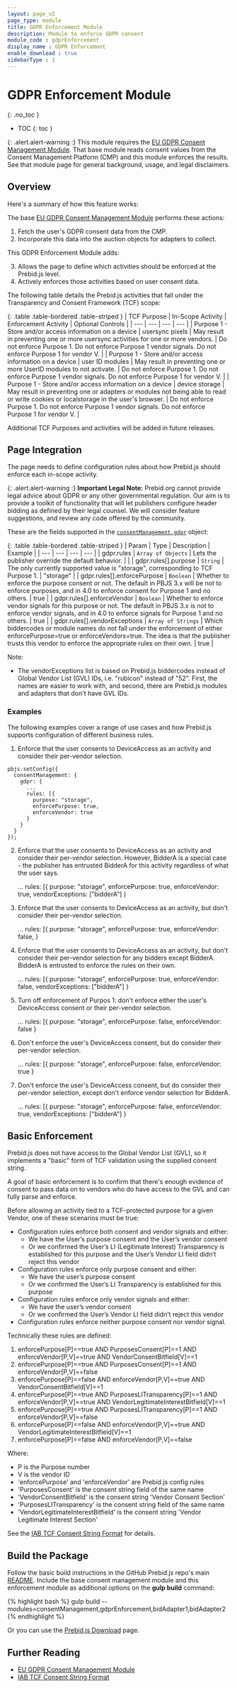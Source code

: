 ```yaml
---
layout: page_v2
page_type: module
title: GDPR Enforcement Module
description: Module to enforce GDPR consent
module_code : gdprEnforcement
display_name : GDPR Enforcement
enable_download : true
sidebarType : 1
---
```


# GDPR Enforcement Module
{: .no_toc }

* TOC
{: toc }

{: .alert.alert-warning :}
This module requires the [EU GDPR Consent Management Module](/dev-docs/modules/consentManagement.html). That base
module reads consent values from the Consent Management Platform (CMP) and this
module enforces the results. See that module page for general background, usage, and legal disclaimers.

## Overview

Here's a summary of how this feature works:

The base [EU GDPR Consent Management Module](/dev-docs/modules/consentManagement.html) performs these actions:

1. Fetch the user's GDPR consent data from the CMP.
2. Incorporate this data into the auction objects for adapters to collect.

This GDPR Enforcement Module adds:

3. Allows the page to define which activities should be enforced at the Prebid.js level.
4. Actively enforces those activities based on user consent data.

The following table details the Prebid.js activities that fall under the Transparency and Consent Framework (TCF) scope:

{: .table .table-bordered .table-striped }
| TCF Purpose | In-Scope Activity | Enforcement Activity | Optional Controls |
| --- | --- | --- | --- |
| Purpose 1 - Store and/or access information on a device | usersync pixels | May result in preventing one or more usersync activities for one or more vendors. | Do not enforce Purpose 1. Do not enforce Purpose 1 vendor signals. Do not enforce Purpose 1 for vendor V. |
| Purpose 1 - Store and/or access information on a device | user ID modules | May result in preventing one or more UserID modules to not activate. | Do not enforce Purpose 1. Do not enforce Purpose 1 vendor signals. Do not enforce Purpose 1 for vendor V. |
| Purpose 1 - Store and/or access information on a device | device storage | May result in preventing one or adapters or modules not being able to read or write cookies or localstorage in the user's browser. | Do not enforce Purpose 1. Do not enforce Purpose 1 vendor signals. Do not enforce Purpose 1 for vendor V. |

Additional TCF Purposes and activities will be added in future releases.

## Page Integration

The page needs to define configuration rules about how Prebid.js should enforce each in-scope activity.

{: .alert.alert-warning :}
**Important Legal Note:** Prebid.org cannot provide legal advice about GDPR or any other governmental regulation. Our aim is to provide a toolkit of functionality that will let publishers configure header bidding as defined by their legal counsel. We will consider feature suggestions, and review any code offered by the community.

These are the fields supported in the [`consentManagement.gdpr`](/dev-docs/modules/consentManagement.html) object:

{: .table .table-bordered .table-striped }
| Param | Type | Description | Example |
| --- | --- | --- | --- |
| gdpr.rules | `Array of Objects` | Lets the publisher override the default behavior. | |
| gdpr.rules[].purpose | `String` | The only currently supported value is "storage", corresponding to TCF Purpose 1. | "storage" |
| gdpr.rules[].enforcePurpose | `Boolean` | Whether to enforce the purpose consent or not. The default in PBJS 3.x will be not to enforce purposes, and in 4.0 to enforce consent for Purpose 1 and no others. | true |
| gdpr.rules[].enforceVendor | `Boolean` | Whether to enforce vendor signals for this purpose or not. The default in PBJS 3.x is not to enforce vendor signals, and in 4.0 to enforce signals for Purpose 1 and no others. | true |
| gdpr.rules[].vendorExceptions | `Array of Strings` | Which biddercodes or module names do not fall under the enforcement of either enforcePurpose=true or enforceVendors=true. The idea is that the publisher trusts this vendor to enforce the appropriate rules on their own. | true |

Note:

- The vendorExceptions list is based on Prebid.js biddercodes instead of Global Vendor List (GVL) IDs, i.e. "rubicon" instead of "52". First, the names are easier to work with, and second, there are Prebid.js modules and adapters that don't have GVL IDs.

### Examples

The following examples cover a range of use cases and how Prebid.js supports
configuration of different business rules. 

1) Enforce that the user consents to DeviceAccess as an activity and consider their per-vendor selection.

```
pbjs.setConfig({
  consentManagement: {
    gdpr: {
      ...
      rules: [{
        purpose: "storage",
        enforcePurpose: true,
        enforceVendor: true
      }
    }
  }
});
```

2) Enforce that the user consents to DeviceAccess as an activity and consider their per-vendor selection. However, BidderA is a special case - the publisher has entrusted BidderA for this activity regardless of what the user says.

      ...
      rules: [{
        purpose: "storage",
        enforcePurpose: true,
        enforceVendor: true,
        vendorExceptions: ["bidderA"]
      }

3) Enforce that the user consents to DeviceAccess as an activity, but don't consider their per-vendor selection.

      ...
      rules: [{
        purpose: "storage",
        enforcePurpose: true,
        enforceVendor: false,
      }

4) Enforce that the user consents to DeviceAccess as an activity, but don't consider their per-vendor selection for any bidders except BidderA. BidderA is entrusted to enforce the rules on their own.

      ...
      rules: [{
        purpose: "storage",
        enforcePurpose: true,
        enforceVendor: false,
        vendorExceptions: ["bidderA"]
      }

5) Turn off enforcement of Purpos 1: don't enforce either the user's DeviceAccess consent or their per-vendor selection.

      ...
      rules: [{
        purpose: "storage",
        enforcePurpose: false,
        enforceVendor: false
      }

6) Don't enforce the user's DeviceAccess consent, but do consider their per-vendor selection.

      ...
      rules: [{
        purpose: "storage",
        enforcePurpose: false,
        enforceVendor: true
      }

7) Don't enforce the user's DeviceAccess consent, but do consider their per-vendor selection, except don't enforce vendor selection for BidderA.

      ...
      rules: [{
        purpose: "storage",
        enforcePurpose: false,
        enforceVendor: true,
        vendorExceptions: ["bidderA"]
      }

## Basic Enforcement

Prebid.js does not have access to the Global Vendor List (GVL), so it implements
a "basic" form of TCF validation using the supplied consent string.

A goal of basic enforcement is to confirm that there's enough evidence of consent to pass data on to vendors who do have access to the GVL and can fully parse and enforce.

Before allowing an activity tied to a TCF-protected purpose for a given Vendor, one of these scenarios must be true:

- Configuration rules enforce both consent and vendor signals and either:
  - We have the User’s purpose consent and the User’s vendor consent
  - Or we confirmed the User’s LI (Legitimate Interest) Transparency is established for this purpose and the User’s Vendor LI field didn’t reject this vendor
- Configuration rules enforce only purpose consent and either:
  - We have the user’s purpose consent
  - Or we confirmed the User’s LI Transparency is established for this purpose
- Configuration rules enforce only vendor signals and either:
  - We have the user’s vendor consent
  - Or we confirmed the User’s Vendor LI field didn’t reject this vendor
- Configuration rules enforce neither purpose consent nor vendor signal.

Technically these rules are defined:

1. enforcePurpose[P]==true AND PurposesConsent[P]==1 AND enforceVendor[P,V]==true AND VendorConsentBitfield[V]==1
1. enforcePurpose[P]==true AND PurposesConsent[P]==1 AND enforceVendor[P,V]==false
1. enforcePurpose[P]==false AND enforceVendor[P,V]==true AND VendorConsentBitfield[V]==1
1. enforcePurpose[P]==true AND PurposesLITransparency[P]==1 AND enforceVendor[P,V]==true AND VendorLegitimateInterestBitfield[V]==1
1. enforcePurpose[P]==true AND PurposesLITransparency[P]==1 AND enforceVendor[P,V]==false
1. enforcePurpose[P]==false AND enforceVendor[P,V]==true AND VendorLegitimateInterestBitfield[V]==1
1. enforcePurpose[P]==false AND enforceVendor[P,V]==false

Where:

- P is the Purpose number
- V is the vendor ID
- 'enforcePurpose' and 'enforceVendor' are Prebid.js config rules
- 'PurposesConsent' is the consent string field of the same name
- 'VendorConsentBitfield' is the consent string 'Vendor Consent Section'
- 'PurposesLITransparency' is the consent string field of the same name
- 'VendorLegitimateInterestBitfield' is the consent string 'Vendor Legitimate Interest Section'

See the [IAB TCF Consent String Format](https://github.com/InteractiveAdvertisingBureau/GDPR-Transparency-and-Consent-Framework/blob/master/TCFv2/IAB%20Tech%20Lab%20-%20Consent%20string%20and%20vendor%20list%20formats%20v2.md) for details.

## Build the Package

Follow the basic build instructions in the GitHub Prebid.js repo's main [README](https://github.com/prebid/Prebid.js/blob/master/README.md). Include the base consent management module and this enforcement module as additional options on the **gulp build** command:

{% highlight bash %}
gulp build --modules=consentManagement,gdprEnforcement,bidAdapter1,bidAdapter2
{% endhighlight %}

Or you can use the [Prebid.js Download](/download.html) page.

## Further Reading

- [EU GDPR Consent Management Module](/dev-docs/modules/consentManagement.html) 
- [IAB TCF Consent String Format](https://github.com/InteractiveAdvertisingBureau/GDPR-Transparency-and-Consent-Framework/blob/master/TCFv2/IAB%20Tech%20Lab%20-%20Consent%20string%20and%20vendor%20list%20formats%20v2.md)
